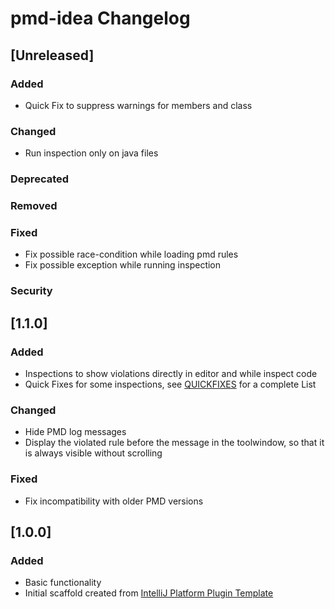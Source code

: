 <!-- Keep a Changelog guide -> https://keepachangelog.com -->

# pmd-idea Changelog

## [Unreleased]
### Added
- Quick Fix to suppress warnings for members and class

### Changed
- Run inspection only on java files

### Deprecated

### Removed

### Fixed
- Fix possible race-condition while loading pmd rules
- Fix possible exception while running inspection 

### Security
## [1.1.0]
### Added
- Inspections to show violations directly in editor and while inspect code
- Quick Fixes for some inspections, see [QUICKFIXES](https://github.com/ybroeker/pmd-idea/blob/main/QUICKFIXES.md) for a complete List

### Changed
- Hide PMD log messages
- Display the violated rule before the message in the toolwindow, so that it is always visible without scrolling

### Fixed
- Fix incompatibility with older PMD versions

## [1.0.0]
### Added
- Basic functionality
- Initial scaffold created from [IntelliJ Platform Plugin Template](https://github.com/JetBrains/intellij-platform-plugin-template)
